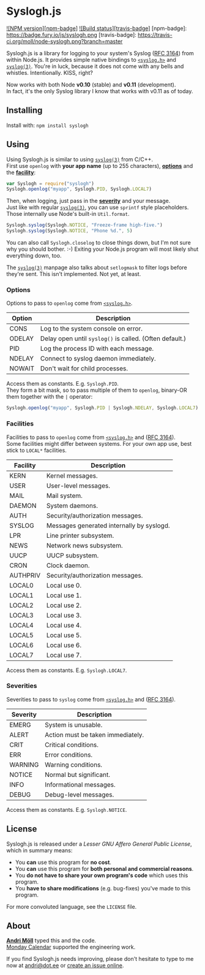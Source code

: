 Syslogh.js
==========
[![NPM version][npm-badge]](http://badge.fury.io/js/syslogh)
[![Build status][travis-badge]](https://travis-ci.org/moll/node-syslogh)
[npm-badge]: https://badge.fury.io/js/syslogh.png
[travis-badge]: https://travis-ci.org/moll/node-syslogh.png?branch=master

Syslogh.js is a library for logging to your system's Syslog ([RFC
3164][rfc3164]) from within Node.js. It provides simple native bindings to
[`<syslog.h>`][syslog.h] and [`syslog(3)`][syslog(3)]. You're in luck, because
it does not come with any bells and whistles.  Intentionally. KISS, right?

Now works with both Node **v0.10** (stable) and **v0.11** (development).  
In fact, it's the only Syslog library I know that works with v0.11 as of today.

[rfc3164]: https://tools.ietf.org/html/rfc3164
[syslog.h]: http://pubs.opengroup.org/onlinepubs/7908799/xsh/syslog.h.html
[syslog(3)]: http://linux.die.net/man/3/syslog


Installing
----------
Install with: `npm install syslogh`


Using
-----
Using Syslogh.js is similar to using [`syslog(3)`][syslog(3)] from C/C++.  
First use `openlog` with **your app name** (up to 255 characters), [**options**](#options) and the
[**facility**](#facilities):
```javascript
var Syslogh = require("syslogh")
Syslogh.openlog("myapp", Syslogh.PID, Syslogh.LOCAL7)
```

Then, when logging, just pass in the [**severity**](#severities) and your
message.  
Just like with regular [`syslog(3)`][syslog(3)], you can use `sprintf` style
placeholders. Those internally use Node's built-in `Util.format`.
```javascript
Syslogh.syslog(Syslogh.NOTICE, "Freeze-frame high-five.")
Syslogh.syslog(Syslogh.NOTICE, "Phone %d.", 5)
```

You can also call `Syslogh.closelog` to close things down, but I'm not sure why
you should bother. :-) Exiting your Node.js program will most likely shut
everything down, too.

The [`syslog(3)`][syslog(3)] manpage also talks about `setlogmask` to filter
logs before they're sent. This isn't implemented. Not yet, at least.


### Options
Options to pass to `openlog` come from [`<syslog.h>`][syslog.h].

Option | Description
-------|------------
CONS   | Log to the system console on error.
ODELAY | Delay open until `syslog()` is called. (Often default.)
PID    | Log the process ID with each message.
NDELAY | Connect to syslog daemon immediately.
NOWAIT | Don't wait for child processes.

Access them as constants. E.g. `Syslogh.PID`.  
They form a bit mask, so to pass multiple of them to `openlog`, binary-OR them
together with the `|` operator:
```javascript
Syslogh.openlog("myapp", Syslogh.PID | Syslogh.NDELAY, Syslogh.LOCAL7)
```


### Facilities
Facilities to pass to `openlog` come from [`<syslog.h>`][syslog.h] and ([RFC
3164][rfc3164]).  
Some facilities might differ between systems. For your own app use, best stick
to `LOCAL*` facilities.

Facility | Description
---------|------------
KERN     | Kernel messages.
USER     | User-level messages.
MAIL     | Mail system.
DAEMON   | System daemons.
AUTH     | Security/authorization messages.
SYSLOG   | Messages generated internally by syslogd.
LPR      | Line printer subsystem.
NEWS     | Network news subsystem.
UUCP     | UUCP subsystem.
CRON     | Clock daemon.
AUTHPRIV | Security/authorization messages.
LOCAL0   | Local use 0.
LOCAL1   | Local use 1.
LOCAL2   | Local use 2.
LOCAL3   | Local use 3.
LOCAL4   | Local use 4.
LOCAL5   | Local use 5.
LOCAL6   | Local use 6.
LOCAL7   | Local use 7.

Access them as constants. E.g. `Syslogh.LOCAL7`.


### Severities
Severities to pass to `syslog` come from [`<syslog.h>`][syslog.h] and ([RFC
3164][rfc3164]).  

Severity | Description
---------|------------
EMERG    | System is unusable.
ALERT    | Action must be taken immediately.
CRIT     | Critical conditions.
ERR      | Error conditions.
WARNING  | Warning conditions.
NOTICE   | Normal but significant.
INFO     | Informational messages.
DEBUG    | Debug-level messages.

Access them as constants. E.g. `Syslogh.NOTICE`.


License
-------
Syslogh.js is released under a *Lesser GNU Affero General Public License*, which
in summary means:

- You **can** use this program for **no cost**.
- You **can** use this program for **both personal and commercial reasons**.
- You **do not have to share your own program's code** which uses this program.
- You **have to share modifications** (e.g. bug-fixes) you've made to this
  program.

For more convoluted language, see the `LICENSE` file.


About
-----
**[Andri Möll](http://themoll.com)** typed this and the code.  
[Monday Calendar](https://mondayapp.com) supported the engineering work.

If you find Syslogh.js needs improving, please don't hesitate to type to me now
at [andri@dot.ee][email] or [create an issue online][issues].

[email]: mailto:andri@dot.ee
[issues]: https://github.com/moll/node-syslogh/issues
